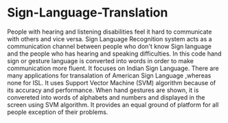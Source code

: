 # Sign-Language-Translation

People with hearing and listening disabilities feel it hard to communicate with others and vice versa. Sign Language Recognition system acts as a communication channel between people who don't know Sign language and the people who has hearing and speaking difficulties. In this code hand sign or gesture language is converted into words in order to make communication more fluent. It focuses on Indian Sign Language. There are many applications for transalation of American Sign Language ,whereas none for ISL. It uses Support Vector Machine (SVM) algorithm because of its accuracy and performance. When hand gestures are shown, it is convereted into words of alphabets and numbers and displayed in the screen using SVM algorithm. It provides an equal ground of platform for all people exception of their problems.

